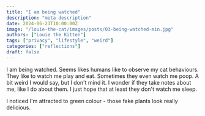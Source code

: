 ```yaml
---
title: "I am being watched"
description: "meta description"
date: 2024-06-23T10:00:00Z
image: "/louie-the-cat/images/posts/03-being-watched-min.jpg"
authors: ["Louie the Kitten"]
tags: ["privacy", "lifestyle", "weird"]
categories: ["reflections"]
draft: false
---
```


I am being watched. Seems likes humans like to observe my cat behaviours. They like to watch me play and eat. Sometimes they even watch me poop. A bit weird I would say, but I don't mind it. I wonder if they take notes about me, like I do about them. I just hope that at least they don't watch me sleep.

I noticed I'm attracted to green colour - those fake plants look really delicious.

